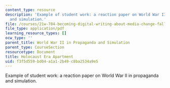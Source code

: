 ```yaml
---
content_type: resource
description: 'Example of student work: a reaction paper on World War II in propaganda
  and simulation.'
file: /courses/21w-784-becoming-digital-writing-about-media-change-fall-2009/f3f5d559bd04a1a12b49c8ba2534a9e5_MIT21W_784F09_Holocaust.pdf
file_type: application/pdf
learning_resource_types: []
ocw_type: ''
parent_title: World War II in Propaganda and Simulation
parent_type: CourseSection
resourcetype: Document
title: Holocaust Era Apartment
uid: f3f5d559-bd04-a1a1-2b49-c8ba2534a9e5
---
```

Example of student work: a reaction paper on World War II in propaganda and simulation.
